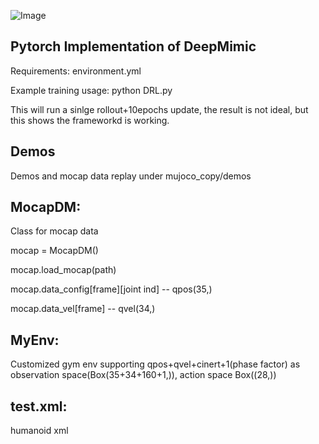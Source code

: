 
<!-- ## vis:
    env = MyEnv() --change render mode to "human"

    loop over data:

      env.set_state(qpos,qvel)

      mujuco.mj_forward(env.model,env.data)

      env.render()

      ind+=1
      -->
![Image](https://github.com/user-attachments/assets/2ace57ce-3467-48e4-a7eb-fcad580216e0)

## Pytorch Implementation of DeepMimic

Requirements: environment.yml

Example training usage: python DRL.py

This will run a sinlge rollout+10epochs update, the result is not ideal, but this shows the frameworkd is working.

## Demos

Demos and mocap data replay under mujoco_copy/demos

## MocapDM:
Class for mocap data

mocap = MocapDM()

mocap.load_mocap(path)

mocap.data_config[frame][joint ind] -- qpos(35,)

mocap.data_vel[frame] --  qvel(34,)

## MyEnv: 
Customized gym env supporting qpos+qvel+cinert+1(phase factor) as observation space(Box(35+34+160+1,)), action space Box((28,))

## test.xml:
humanoid xml
